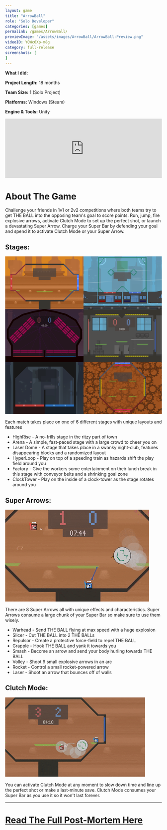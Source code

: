 ```yaml
---
layout: game
title: "ArrowBall"
role: "Solo Developer"
categories: [games]
permalink: /games/ArrowBall/
previewImage: "/assets/images/ArrowBall/ArrowBall-Preview.png"
videoID: YQWc6Xp-m8g
category: full-release
screenshots: [
]
---
```

**What I did:** 

**Project Length:** 18 months

**Team Size:** 1 (Solo Project)

**Platforms:** Windows (Steam)

**Engine & Tools:** Unity
<!--more-->

<div class="steam-badge__container">
<div class="steam-badge">
<iframe src="https://store.steampowered.com/widget/1307310/" frameborder="0" width="100%" height="190"></iframe>
</div>
</div>

# About The Game
Challenge your friends in 1v1 or 2v2 competitions where both teams try to get THE BALL into the opposing team's goal to score points. Run, jump, fire explosive arrows, activate Clutch Mode to set up the perfect shot, or launch a devastating Super Arrow. Charge your Super Bar by defending your goal and spend it to activate Clutch Mode or your Super Arrow.

## Stages:
![Image of all Stages](/assets/images/ArrowBall/Stages.png)

Each match takes place on one of 6 different stages with unique layouts and features
* HighRise - A no-frills stage in the ritzy part of town
* Arena - A simple, fast-paced stage with a large crowd to cheer you on
* Laser Dome - A stage that takes place in a swanky night-club, features disappearing blocks and a randomized layout
* HyperLoop - Play on top of a speeding train as hazards shift the play field around you
* Factory - Give the workers some entertainment on their lunch break in this stage with conveyor belts and a shrinking goal zone
* ClockTower - Play on the inside of a clock-tower as the stage rotates around you

## Super Arrows:
![Super Arrow Gif](/assets/images/ArrowBall/super.gif)

There are 8 Super Arrows all with unique effects and characteristics. Super Arrows consume a large chunk of your Super Bar so make sure to use them wisely.
* Warhead - Send THE BALL flying at max speed with a huge explosion
* Slicer - Cut THE BALL into 2 THE BALLs
* Repulsor - Create a protective force-field to repel THE BALL
* Grapple - Hook THE BALL and yank it towards you
* Smash - Become an arrow and send your body hurling towards THE BALL
* Volley - Shoot 9 small explosive arrows in an arc
* Rocket - Control a small rocket-powered arrow
* Laser - Shoot an arrow that bounces off of walls

## Clutch Mode:
![Clutch Mode Gif](/assets/images/ArrowBall/clutch.gif)

You can activate Clutch Mode at any moment to slow down time and line up the perfect shot or make a last-minute save. Clutch Mode consumes your Super Bar as you use it so it won't last forever.

---
# [Read The Full Post-Mortem Here](/blog/2020/12/31/ArrowBallRetro)